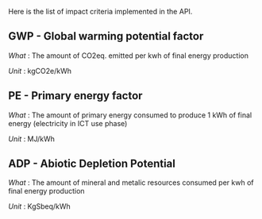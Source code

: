 
Here is the list of impact criteria implemented in the API.

## GWP - Global warming potential factor

_What_ : The amount of CO2eq. emitted per kwh of final energy production

_Unit_ : kgCO2e/kWh

## PE - Primary energy factor

_What_ : The amount of primary energy consumed to produce 1 kWh of final energy (electricity in ICT use phase)

_Unit_ : MJ/kWh

## ADP - Abiotic Depletion Potential

_What_ :  The amount of mineral and metalic resources consumed per kwh of final energy production

_Unit_ : KgSbeq/kWh